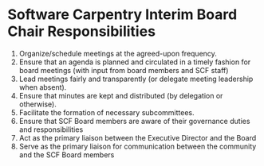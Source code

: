 Software Carpentry Interim Board Chair Responsibilities
=======================================================

1. Organize/schedule meetings at the agreed-upon frequency.
2. Ensure that an agenda is planned and circulated in a timely fashion for board meetings (with input from board members and SCF staff)
3. Lead meetings fairly and transparently (or delegate meeting leadership when absent).
4. Ensure that minutes are kept and distributed (by delegation or
   otherwise).
5. Facilitate the formation of necessary subcommittees.
6. Ensure that SCF Board members are aware of their governance duties and responsibilities
7. Act as the primary liaison between the Executive Director and the Board
8. Serve as the primary liaison for communication between the community and the SCF Board members
